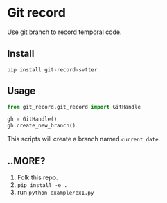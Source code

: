 # Git record

Use git branch to record temporal code.


## Install

`pip install git-record-svtter`


## Usage

``` python
from git_record.git_record import GitHandle

gh = GitHandle()
gh.create_new_branch()

```

This scripts will create a branch named `current date`.


## ..MORE?

1. Folk this repo.
2. `pip install -e .`
3. run `python example/ex1.py`